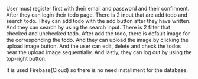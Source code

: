 User must register first with their email and password and their confirment. After they can login their todo page. There is 2 input that are add todo and search todo. They can add todo with the add button after they have written. And they can search by using the search input. There is 2 filter that checked and unchecked todo. After add the todo, there is default image for the corresponding the todo. And they can upload the image by clicking the upload image button. And the user can edit, delete and check the todos near the upload image sequentially. And lastly, they can log out by using the top-right button.

It is used Firebase(Cloud) so there is no need installment for the database.
